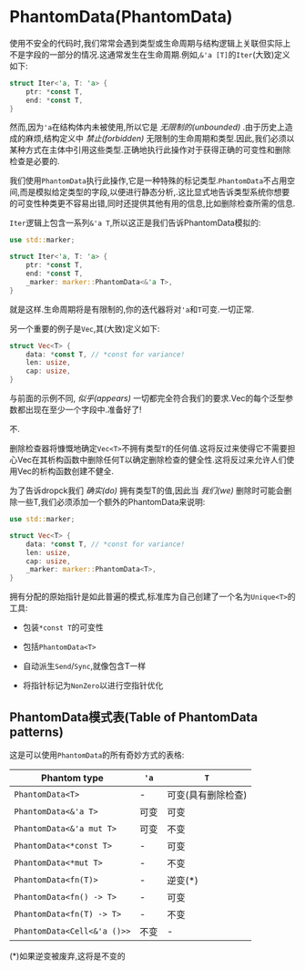 # PhantomData(PhantomData)

使用不安全的代码时,我们常常会遇到类型或生命周期与结构逻辑上关联但实际上不是字段的一部分的情况.这通常发生在生命周期.例如,`&'a [T]`的`Iter`(大致)定义如下:

```Rust
struct Iter<'a, T: 'a> {
    ptr: *const T,
    end: *const T,
}
```

然而,因为`'a`在结构体内未被使用,所以它是 *无限制的(unbounded)* .由于历史上造成的麻烦,结构定义中 *禁止(forbidden)* 无限制的生命周期和类型.因此,我们必须以某种方式在主体中引用这些类型.正确地执行此操作对于获得正确的可变性和删除检查是必要的.

我们使用`PhantomData`执行此操作,它是一种特殊的标记类型.`PhantomData`不占用空间,而是模拟给定类型的字段,以便进行静态分析,.这比显式地告诉类型系统你想要的可变性种类更不容易出错,同时还提供其他有用的信息,比如删除检查所需的信息.

`Iter`逻辑上包含一系列`&'a T`,所以这正是我们告诉PhantomData模拟的:

```Rust
use std::marker;

struct Iter<'a, T: 'a> {
    ptr: *const T,
    end: *const T,
    _marker: marker::PhantomData<&'a T>,
}
```

就是这样.生命周期将是有限制的,你的迭代器将对`'a`和`T`可变.一切正常.

另一个重要的例子是`Vec`,其(大致)定义如下:

```Rust
struct Vec<T> {
    data: *const T, // *const for variance!
    len: usize,
    cap: usize,
}
```

与前面的示例不同, *似乎(appears)* 一切都完全符合我们的要求.Vec的每个泛型参数都出现在至少一个字段中.准备好了!

不.

删除检查器将慷慨地确定`Vec<T>`不拥有类型`T`的任何值.这将反过来使得它不需要担心Vec在其析构函数中删除任何T以确定删除检查的健全性.这将反过来允许人们使用Vec的析构函数创建不健全.

为了告诉dropck我们 *确实(do)* 拥有类型T的值,因此当 *我们(we)* 删除时可能会删除一些T,我们必须添加一个额外的PhantomData来说明:

```Rust
use std::marker;

struct Vec<T> {
    data: *const T, // *const for variance!
    len: usize,
    cap: usize,
    _marker: marker::PhantomData<T>,
}
```

拥有分配的原始指针是如此普遍的模式,标准库为自己创建了一个名为`Unique<T>`的工具:

- 包装`*const T`的可变性

- 包括`PhantomData<T>`

- 自动派生`Send`/`Sync`,就像包含T一样

- 将指针标记为`NonZero`以进行空指针优化

## PhantomData模式表(Table of PhantomData patterns)

这是可以使用`PhantomData`的所有奇妙方式的表格:

|Phantom type|`'a`| `T`|
|--|--|--|
|`PhantomData<T>`|-|可变(具有删除检查)|
|`PhantomData<&'a T>`|可变|可变|
|`PhantomData<&'a mut T>`|可变|不变|
|`PhantomData<*const T>`|-|可变|
|`PhantomData<*mut T>`|-|不变|
|`PhantomData<fn(T)>`|-|逆变(*)|
|`PhantomData<fn() -> T>`|-|可变|
|`PhantomData<fn(T) -> T>`|-|不变|
|`PhantomData<Cell<&'a ()>>`|不变|-|

(*)如果逆变被废弃,这将是不变的